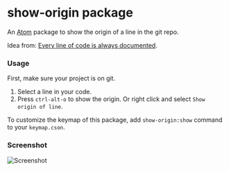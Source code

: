 # show-origin package

An [Atom](https://atom.io) package to show the origin of a line in the git repo.


Idea from: [Every line of code is always documented](http://mislav.uniqpath.com/2014/02/hidden-documentation/).

### Usage

First, make sure your project is on git.

1. Select a line in your code.
2. Press `ctrl-alt-o` to show the origin. Or right click and select `Show origin of line`.

To customize the keymap of this package, add `show-origin:show` command to your `keymap.cson`.

### Screenshot

![Screenshot](http://i.imgur.com/c69Hebc.gif)
